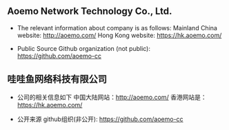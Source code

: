 ## Aoemo Network Technology Co., Ltd.

- The relevant information about company is as follows:
Mainland China website: http://aoemo.com/
Hong Kong website: https://hk.aoemo.com/

- Public Source
Github organization (not public): https://github.com/aoemo-cc


## 哇哇鱼网络科技有限公司

- 公司的相关信息如下
中国大陆网站：http://aoemo.com/
香港网站是：https://hk.aoemo.com/

- 公开来源
github组织(非公开): https://github.com/aoemo-cc
